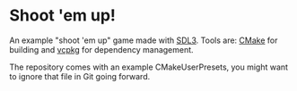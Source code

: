 # Shoot 'em up!

An example "shoot 'em up" game made with [SDL3](https://www.libsdl.org/). Tools are:
[CMake](https://cmake.org/) for building and [vcpkg](https://vcpkg.io/) for dependency management.

The repository comes with an example CMakeUserPresets, you might want to ignore that file in Git
going forward.
